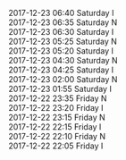 2017-12-23 06:40 Saturday  I  
2017-12-23 06:35 Saturday  N  
2017-12-23 06:30 Saturday  I  
2017-12-23 05:25 Saturday  N  
2017-12-23 05:20 Saturday  I  
2017-12-23 04:30 Saturday  N  
2017-12-23 04:25 Saturday  I  
2017-12-23 02:00 Saturday  N  
2017-12-23 01:55 Saturday  I  
2017-12-22 23:35 Friday  N  
2017-12-22 23:20 Friday  I  
2017-12-22 23:15 Friday  N  
2017-12-22 22:15 Friday  I  
2017-12-22 22:10 Friday  N  
2017-12-22 22:05 Friday  I  
